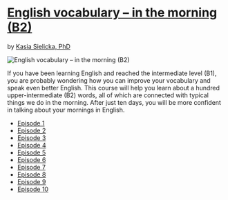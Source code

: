 # [English vocabulary – in the morning (B2)](http://gohighbrow.com/portfolio/english-vocabulary-in-the-morning-b2/)

by [Kasia Sielicka, PhD](http://gohighbrow.com/team/kasia-sielicka-phd/)

![English vocabulary – in the morning (B2)](http://gohighbrow.com/wp-content/uploads/2017/01/Languages_English-vocabulary-%E2%80%93-in-the-morning-1024x384.png)

If you have been learning English and reached the intermediate level (B1), you are probably wondering how you can improve your vocabulary and speak even better English. This course will help you learn about a hundred upper-intermediate (B2) words, all of which are connected with typical things we do in the morning. After just ten days, you will be more confident in talking about your mornings in English.

- [Episode 1](episode-01.md)
- [Episode 2](episode-02.md)
- [Episode 3](episode-03.md)
- [Episode 4](episode-04.md)
- [Episode 5](episode-05.md)
- [Episode 6](episode-06.md)
- [Episode 7](episode-07.md)
- [Episode 8](episode-08.md)
- [Episode 9](episode-09.md)
- [Episode 10](episode-10.md)

